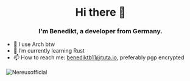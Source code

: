 <h1 align="center">Hi there 👋</h1>
<h3 align="center">I'm Benedikt, a developer from Germany.</h3>

- :penguin: I use Arch btw
- 🌱 I’m currently learning Rust
- 📫 How to reach me: [benediktb11@tuta.io](mailto:benediktb11@tuta.io), preferably pgp encrypted


<p>&nbsp;<img align="center" src="https://github-readme-stats.vercel.app/api?username=Nereuxofficial&show_icons=true&hide_border=true&theme=dark" alt="Nereuxofficial" /></p>

<!--
**Nereuxofficial/Nereuxofficial** is a ✨ _special_ ✨ repository because its `README.md` (this file) appears on your GitHub profile.

Here are some ideas to get you started:

- 👯 I’m looking to collaborate on ...
- 🤔 I’m looking for help with ...
- 💬 Ask me about ...
- 😄 Pronouns: ...
- ⚡ Fun fact: ...
-->
